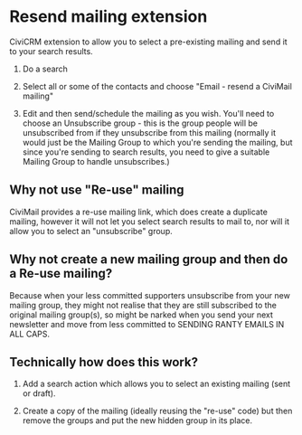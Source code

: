 # Resend mailing extension

CiviCRM extension to allow you to select a pre-existing mailing and send it to
your search results.

1. Do a search

2. Select all or some of the contacts and choose "Email - resend a CiviMail
   mailing"

3. Edit and then send/schedule the mailing as you wish. You'll need to choose an
   Unsubscribe group - this is the group people will be unsubscribed from if
   they unsubscribe from this mailing (normally it would just be the Mailing
   Group to which you're sending the mailing, but since you're sending to search
   results, you need to give a suitable Mailing Group to handle unsubscribes.)

## Why not use "Re-use" mailing

CiviMail provides a re-use mailing link, which does create a duplicate mailing,
however it will not let you select search results to mail to, nor will it allow
you to select an "unsubscribe" group.

## Why not create a new mailing group and then do a Re-use mailing?

Because when your less committed supporters unsubscribe from your new mailing
group, they might not realise that they are still subscribed to the original
mailing group(s), so might be narked when you send your next newsletter and move
from less committed to SENDING RANTY EMAILS IN ALL CAPS.

## Technically how does this work?

1. Add a search action which allows you to select an existing mailing (sent or draft).

2. Create a copy of the mailing (ideally reusing the "re-use" code) but then remove the groups and put the new hidden group in its place.

